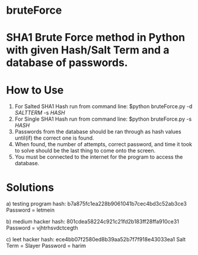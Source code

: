 # bruteForce
# SHA1 Brute Force method in Python with given Hash/Salt Term and a database of passwords.

# How to Use

1. For Salted SHA1 Hash run from command line:
      $python bruteForce.py -d *SALTTERM* -s *HASH*
2. For Single SHA1 Hash run from command line:
      $python bruteForce.py -s *HASH*
3. Passwords from the database should be ran through as hash values until(if) the correct one is found.
4. When found, the number of attempts, correct password, and time it took to solve should be the last thing to come onto the screen.
5. You must be connected to the internet for the program to access the database.



# Solutions
a) testing program hash: b7a875fc1ea228b9061041b7cec4bd3c52ab3ce3
      Password = letmein
      
b) medium hacker hash: 801cdea58224c921c21fd2b183ff28ffa910ce31
      Password = vjhtrhsvdctcegth

c) leet hacker hash: ece4bb07f2580ed8b39aa52b7f7f918e43033ea1
      Salt Term = Slayer
      Password = harim

